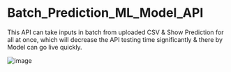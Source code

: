 # Batch_Prediction_ML_Model_API

This API can take inputs in batch from uploaded CSV &amp; Show Prediction for all at once, which will decrease the API testing time significantly &amp; there by Model can go live quickly.

![image](https://user-images.githubusercontent.com/111352127/212957952-3b9991cb-19c3-40f5-b8b0-4141093ffde6.png)


